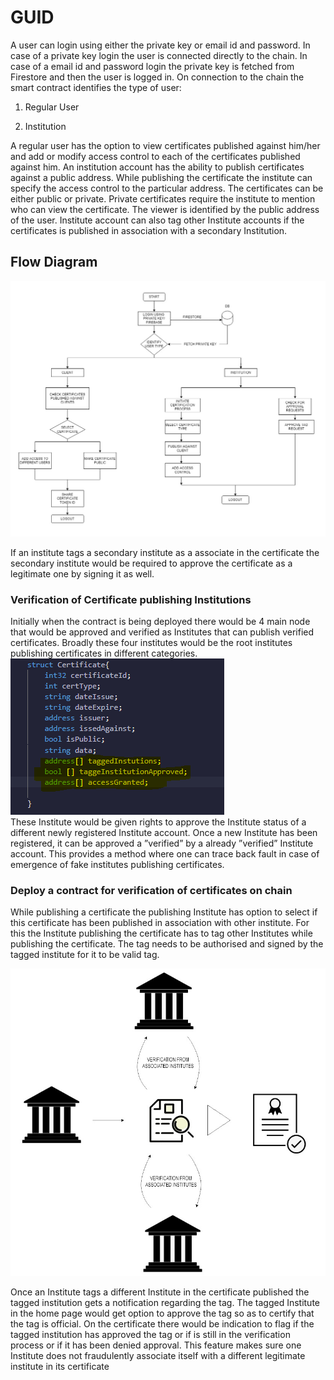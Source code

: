 # GUID

A user can login using either the private key or email id and password. In case of
a private key login the user is connected directly to the chain. In case of a email
id and password login the private key is fetched from Firestore and then the user is
logged in.
On connection to the chain the smart contract identifies the type of user:

1. Regular User

2. Institution

A regular user has the option to view certificates published against him/her and add
or modify access control to each of the certificates published against him.
An institution account has the ability to publish certificates against a public address. While publishing the certificate the institute can specify the access control
to the particular address. The certificates can be either public or private. Private
certificates require the institute to mention who can view the certificate. The viewer
is identified by the public address of the user. Institute account can also tag other
Institute accounts if the certificates is published in association with a secondary
Institution.

 ## Flow Diagram ##
 ![picture alt](https://github.com/C-m3-Codin/GuidW3/blob/main/images/EntireAlgorithm.jpeg?raw=true "Algo ")

If an institute tags a secondary institute as a associate in the certificate the secondary
institute would be required to approve the certificate as a legitimate one by signing
it as well.

<h3> Verification of Certificate publishing Institutions</h3>
<p>
 Initially when the contract is being deployed there would be 4 main node that would
be approved and verified as Institutes that can publish verified certificates. Broadly
these four institutes would be the root institutes publishing certificates in different
categories.
 </br>
 
 <img src = "https://github.com/C-m3-Codin/GuidW3/blob/main/images/certificateStruct.PNG?raw=true">
 </br>
 These Institute would be given rights to approve the Institute status of a different
newly registered Institute account. Once a new Institute has been registered, it can
be approved a ”verified” by a already ”verified” Institute account. This provides
a method where one can trace back fault in case of emergence of fake institutes
publishing certificates.
</p>

<h3> Deploy a contract for verification of certificates on
chain</h3>
<p>
 While publishing a certificate the publishing Institute has option to select if this certificate has been published in association with other institute. For this the Institute
publishing the certificate has to tag other Institutes while publishing the certificate.
The tag needs to be authorised and signed by the tagged institute for it to be valid
tag.
 </p>
 <img src = "https://github.com/C-m3-Codin/GuidW3/blob/main/images/verification.jpeg?raw=true">
<p>
Once an Institute tags a different Institute in the certificate published the tagged
institution gets a notification regarding the tag. The tagged Institute in the home
page would get option to approve the tag so as to certify that the tag is official.
On the certificate there would be indication to flag if the tagged institution has
approved the tag or if is still in the verification process or if it has been denied
approval. This feature makes sure one Institute does not fraudulently associate
itself with a different legitimate institute in its certificate
</p>
<!-- <details>
           <summary>Title 1</summary>
           <p>Content 1 Content 1 Content 1 Content 1 Content 1</p>
</details> -->
